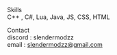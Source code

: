 Skills <br/>
C++ , C#, Lua, Java, JS, CSS, HTML <br/>


Contact <br/>
discord : slendermodzz <br/>
email : slendermodzz@gmail.com <br/>
